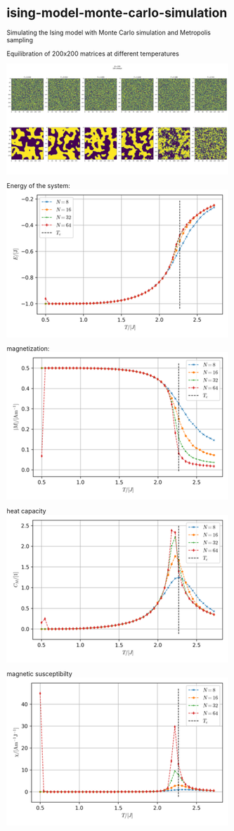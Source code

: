 # ising-model-monte-carlo-simulation
Simulating the Ising model with Monte Carlo simulation and Metropolis sampling

Equilibration of 200x200 matrices at different temperatures

![pic](/figs/equilibration.png)

Energy of the system:
![pic](/figs/quantities/energy_density.png)


magnetization:
![pic](/figs/quantities/absolute_magnetization.png)


heat capacity
![pic](/figs/quantities/heat_capacity.png)


magnetic susceptibilty
![pic](/figs/quantities/susceptibility.png)
